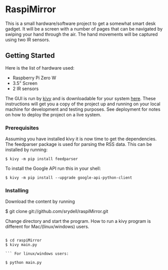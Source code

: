 # RaspiMirror

This is a small hardware/software project to get a somewhat smart desk gadget. It will be a screen with a number of pages that can be navigated by swiping your hand through the air. The hand movements will be captured using two IR sensors.

## Getting Started

Here is the list of hardware used:

* Raspberry Pi Zero W
* 3.5" Screen
* 2 IR sensors

The GUI is run by [kivy](https://kivy.org/#home) and is downloadable for your system [here](https://kivy.org/#download).
These instructions will get you a copy of the project up and running on your local machine for development and testing purposes. See deployment for notes on how to deploy the project on a live system.

### Prerequisites

Assuming you have installed kivy it is now time to get the dependencies. The feedparser package is used for parsing the RSS data. This can be installed by running:

```
$ kivy -m pip install feedparser
```

To install the Google API run this in your shell:

```
$ kivy -m pip install --upgrade google-api-python-client
```

### Installing

Download the content by running

$ git clone git://github.com/srydell/raspiMirror.git

Change directory and start the program. How to run a kivy program is different for Mac/(linux/windows) users.

``` For Mac users:

$ cd raspiMirror
$ kivy main.py

``` For linux/windows users:

$ python main.py
